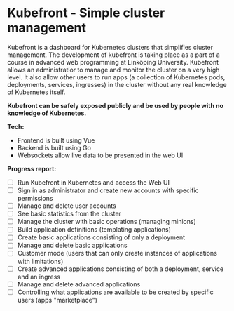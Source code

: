 # Kubefront - Simple cluster management

Kubefront is a dashboard for Kubernetes clusters that simplifies cluster management. The development of kubefront is taking place as a part of a course in advanced web programming at Linköping University. Kubefront allows an administratior to manage and monitor the cluster on a very high level. It also allow other users to run apps (a collection of Kubernetes pods, deployments, services, ingresses) in the cluster without any real knowledge of Kubernetes itself. 

**Kubefront can be safely exposed publicly and be used by people with no knowledge of Kubernetes.**

**Tech:**

- Frontend is built using Vue
- Backend is built using Go
- Websockets allow live data to be presented in the web UI

**Progress report:**

- [ ] Run Kubefront in Kubernetes and access the Web UI
- [ ] Sign in as administrator and create new accounts with specific permissions
- [ ] Manage and delete user accounts
- [ ] See basic statistics from the cluster
- [ ] Manage the cluster with basic operations (managing minions)
- [ ] Build application definitions (templating applications)
- [ ] Create basic applications consisting of only a deployment
- [ ] Manage and delete basic applications
- [ ] Customer mode (users that can only create instances of applications with limitations)
- [ ] Create advanced applications consisting of both a deployment, service and an ingress
- [ ] Manage and delete advanced applications
- [ ] Controlling what applications are available to be created by specific users (apps "marketplace")

